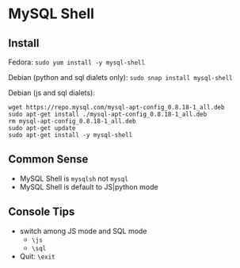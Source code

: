 # MySQL Shell

## Install

Fedora: `sudo yum install -y mysql-shell`
 
Debian (python and sql dialets only): `sudo snap install mysql-shell`

Debian (js and sql dialets):
```
wget https://repo.mysql.com/mysql-apt-config_0.8.18-1_all.deb
sudo apt-get install ./mysql-apt-config_0.8.18-1_all.deb
rm mysql-apt-config_0.8.18-1_all.deb
sudo apt-get update
sudo apt-get install -y mysql-shell
```

## Common Sense
- MySQL Shell is `mysqlsh` not `mysql`
- MySQL Shell is default to JS|python mode

## Console Tips
- switch among JS mode and SQL mode
    - `\js`
    - `\sql`
- Quit: `\exit`
